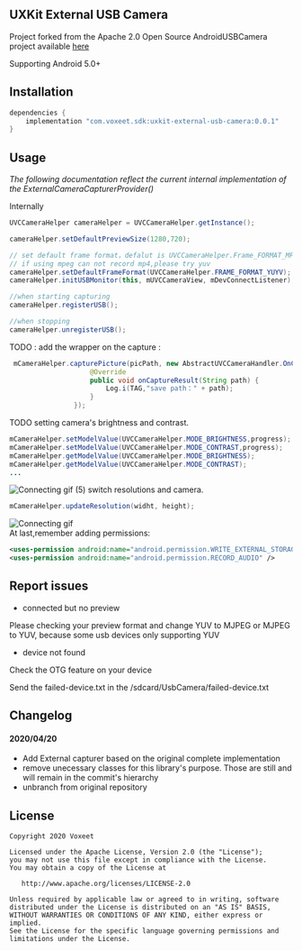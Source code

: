 ## UXKit External USB Camera

Project forked from the Apache 2.0 Open Source AndroidUSBCamera project available [here](https://github.com/jiangdongguo/AndroidUSBCamera)

Supporting Android 5.0+

## Installation

```java
dependencies {
	implementation "com.voxeet.sdk:uxkit-external-usb-camera:0.0.1"
}

```

## Usage

_The following documentation reflect the current internal implementation of the ExternalCameraCapturerProvider()_

Internally

```java
UVCCameraHelper cameraHelper = UVCCameraHelper.getInstance();

cameraHelper.setDefaultPreviewSize(1280,720);

// set default frame format，defalut is UVCCameraHelper.Frame_FORMAT_MPEG
// if using mpeg can not record mp4,please try yuv
cameraHelper.setDefaultFrameFormat(UVCCameraHelper.FRAME_FORMAT_YUYV);
cameraHelper.initUSBMonitor(this, mUVCCameraView, mDevConnectListener);

//when starting capturing
cameraHelper.registerUSB();

//when stopping
cameraHelper.unregisterUSB();

```

TODO : add the wrapper on the capture :

```java
 mCameraHelper.capturePicture(picPath, new AbstractUVCCameraHandler.OnCaptureListener() {
                    @Override
                    public void onCaptureResult(String path) {
                        Log.i(TAG,"save path：" + path);
                    }
                }); 
```

TODO setting camera's brightness and contrast.
```java
mCameraHelper.setModelValue(UVCCameraHelper.MODE_BRIGHTNESS,progress);
mCameraHelper.setModelValue(UVCCameraHelper.MODE_CONTRAST,progress);
mCameraHelper.getModelValue(UVCCameraHelper.MODE_BRIGHTNESS);
mCameraHelper.getModelValue(UVCCameraHelper.MODE_CONTRAST);
...
```
![Connecting gif](https://github.com/jiangdongguo/AndroidUSBCamera/blob/master/gifs/brightness.gif)
(5) switch resolutions and camera.  
```java
mCameraHelper.updateResolution(widht, height);
```
![Connecting gif](https://github.com/jiangdongguo/AndroidUSBCamera/blob/master/gifs/2.1.0.gif)  
At last,remember adding permissions:  
```xml
<uses-permission android:name="android.permission.WRITE_EXTERNAL_STORAGE" />
<uses-permission android:name="android.permission.RECORD_AUDIO" />  
```


## Report issues

- connected but no preview

Please checking your preview format and change YUV to MJPEG or MJPEG to YUV, because some usb devices only supporting YUV

- device not found

Check the OTG feature on your device

Send the failed-device.txt in the /sdcard/UsbCamera/failed-device.txt


## Changelog

#### 2020/04/20

- Add External capturer based on the original complete implementation
- remove unecessary classes for this library's purpose. Those are still and will remain in the commit's hierarchy
- unbranch from original repository

License
-------

    Copyright 2020 Voxeet

    Licensed under the Apache License, Version 2.0 (the "License");
    you may not use this file except in compliance with the License.
    You may obtain a copy of the License at

       http://www.apache.org/licenses/LICENSE-2.0

    Unless required by applicable law or agreed to in writing, software
    distributed under the License is distributed on an "AS IS" BASIS,
    WITHOUT WARRANTIES OR CONDITIONS OF ANY KIND, either express or implied.
    See the License for the specific language governing permissions and
    limitations under the License.

